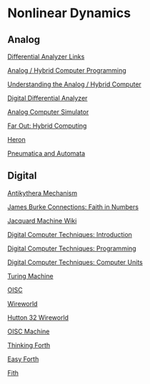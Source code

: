 # Nonlinear Dynamics

## Analog

[Differential Analyzer Links](https://github.com/williamedwardhahn/differentialanalyzer)

[Analog / Hybrid Computer Programming](https://github.com/williamedwardhahn/differentialanalyzer/blob/main/Analog%20and%20Hybrid%20Computer%20Programming.pdf)

[Understanding the Analog / Hybrid Computer](https://www.youtube.com/watch?v=Ys7v7lnLgbM)

[Digital Differential Analyzer](https://en.wikipedia.org/wiki/Digital_differential_analyzer)

[Analog Computer Simulator](https://colab.research.google.com/drive/1VQTNGLuBzGDs8XBkbdXCfjCTRChieywx?usp=sharing)

[Far Out: Hybrid Computing](https://www.youtube.com/watch?v=njp0ABKwrXA)

[Heron](https://nereus.mech.ntua.gr/Documents/pdf_ps/heron.pdf)

[Pneumatica and Automata](https://ia800209.us.archive.org/8/items/heronsvonalexandhero/heronsvonalexandhero.pdf)

## Digital

<a href="https://www.youtube.com/watch?v=qqlJ50zDgeA">Antikythera Mechanism</a>

<a href="https://www.youtube.com/watch?v=z6yL0_sDnX0">James Burke Connections: Faith in Numbers</a>

<a href="https://en.wikipedia.org/wiki/Jacquard_machine">Jacquard Machine Wiki</a>

<a href="https://techchannel.att.com/play-video.cfm/2012/8/22/AT&T-Archives-Digital-Computer-Techniques">Digital Computer Techniques: Introduction
</a>

<a href="https://techchannel.att.com/playvideo/2012/11/19/AT&T-Archives-Digital-Computer-Techniques-Programming">Digital Computer Techniques: Programming</a>

<a href="https://techchannel.att.com/play-video.cfm/2012/11/21/at&t-archives-digital-computer-techniques-computer-units">Digital Computer Techniques: Computer Units</a>

<a href="https://www.youtube.com/watch?v=E3keLeMwfHY">Turing Machine</a>

<a href="https://docs.google.com/presentation/d/18MdBrNyvkrDmge6TshkISkdTC8iUrcNRomAbgyW7ylg/edit?usp=sharing">OISC</a>

<a href="https://en.wikipedia.org/wiki/Wireworld">Wireworld</a>

<a href="https://github.com/FredericaBernkastel/Hutton32-Computer">Hutton 32 Wireworld</a>

[OISC Machine](https://mpcrlab.github.io/oisc-js/)

[Thinking Forth ](http://thinking-forth.sourceforge.net/)

<a href="https://skilldrick.github.io/easyforth/">Easy Forth</a>

<a href="https://mishaklopukh.github.io/fithlang/">Fith</a>
